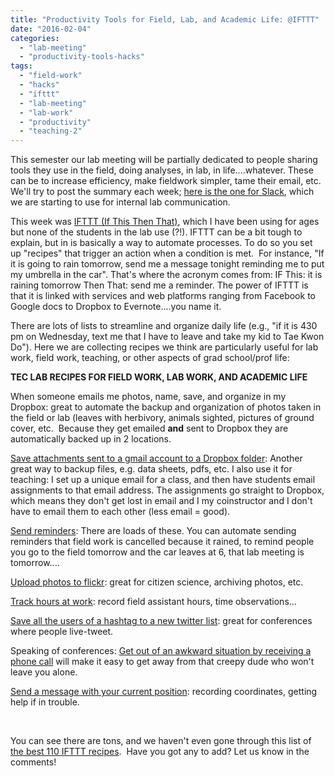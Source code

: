 ```yaml
---
title: "Productivity Tools for Field, Lab, and Academic Life: @IFTTT"
date: "2016-02-04"
categories: 
  - "lab-meeting"
  - "productivity-tools-hacks"
tags: 
  - "field-work"
  - "hacks"
  - "ifttt"
  - "lab-meeting"
  - "lab-work"
  - "productivity"
  - "teaching-2"
---
```


This semester our lab meeting will be partially dedicated to people sharing tools they use in the field, doing analyses, in lab, in life....whatever. These can be to increase efficiency, make fieldwork simpler, tame their email, etc.  We'll try to post the summary each week; [here is the one for Slack](http://brunalab.org/blog/2016/02/04/slack-hacks-for-academic-lab-groups-please-add-to-the-list/), which we are starting to use for internal lab communication.

This week was [IFTTT (If This Then That)](https://ifttt.com/), which I have been using for ages but none of the students in the lab use (?!). IFTTT can be a bit tough to explain, but in is basically a way to automate processes. To do so you set up "recipes" that trigger an action when a condition is met.  For instance, "If it is going to rain tomorrow, send me a message tonight reminding me to put my umbrella in the car". That's where the acronym comes from: IF This: it is raining tomorrow Then That: send me a reminder. The power of IFTTT is that it is linked with services and web platforms ranging from Facebook to Google docs to Dropbox to Evernote....you name it.

There are lots of lists to streamline and organize daily life (e.g., "if it is 430 pm on Wednesday, text me that I have to leave and take my kid to Tae Kwon Do"). Here we are collecting recipes we think are particularly useful for lab work, field work, teaching, or other aspects of grad school/prof life:

**TEC LAB RECIPES FOR FIELD WORK, LAB WORK, AND ACADEMIC LIFE**

When someone emails me photos, name, save, and organize in my Dropbox: great to automate the backup and organization of photos taken in the field or lab (leaves with herbivory, animals sighted, pictures of ground cover, etc.  Because they get emailed **and** sent to Dropbox they are automatically backed up in 2 locations.

[Save attachments sent to a gmail account to a Dropbox folder](https://ifttt.com/recipes/98759-save-all-your-gmail-attachments-to-dropbox): Another great way to backup files, e.g. data sheets, pdfs, etc. I also use it for teaching: I set up a unique email for a class, and then have students email assignments to that email address. The assignments go straight to Dropbox, which means they don't get lost in email and I my coinstructor and I don't have to email them to each other (less email = good).

[Send reminders](https://ifttt.com/recipes/search?q=reminders): There are loads of these. You can automate sending reminders that field work is cancelled because it rained, to remind people you go to the field tomorrow and the car leaves at 6, that lab meeting is tomorrow....

[Upload photos to flickr](https://ifttt.com/recipes/90289-upload-photo-automatically-to-flickr): great for citizen science, archiving photos, etc.

[Track hours at work](https://ifttt.com/recipes/227069-track-your-work-hours): record field assistant hours, time observations...

[Save all the users of a hashtag to a new twitter list](https://ifttt.com/recipes/230413-build-a-twitter-list-from-a-specific-hashtag): great for conferences where people live-tweet.

Speaking of conferences: [Get out of an awkward situation by receiving a phone call](https://ifttt.com/recipes/192151-get-yourself-out-of-an-awkward-situation) will make it easy to get away from that creepy dude who won't leave you alone.

[Send a message with your current position](https://ifttt.com/recipes/306165-share-a-link-with-your-position): recording coordinates, getting help if in trouble.

 

You can see there are tons, and we haven't even gone through this list of [the best 110 IFTTT recipes](http://www.pcmag.com/article2/0,2817,2424077,00.asp).  Have you got any to add? Let us know in the comments!

